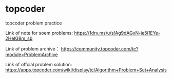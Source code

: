 # topcoder
topcoder problem practice

Link of note for soem problems: https://1drv.ms/u/s!Ag9dAGvN-je5i1EYe-2HelG8m_sb

Link of problem archive： https://community.topcoder.com/tc?module=ProblemArchive

Link of offcial problem solution: https://apps.topcoder.com/wiki/display/tc/Algorithm+Problem+Set+Analysis
